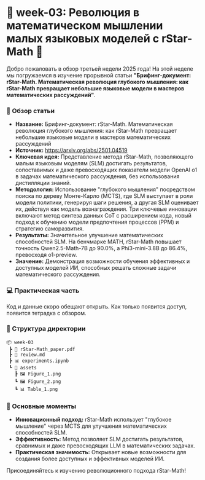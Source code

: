 # 🔬 week-03: Революция в математическом мышлении малых языковых моделей с rStar-Math 🔬

Добро пожаловать в обзор третьей недели 2025 года! На этой неделе мы погружаемся в изучение прорывной статьи **"Брифинг-документ: rStar-Math. Математическая революция глубокого мышления: как rStar-Math превращает небольшие языковые модели в мастеров математических рассуждений"**.

### 📑 Обзор статьи

- **Название:** Брифинг-документ: rStar-Math. Математическая революция глубокого мышления: как rStar-Math превращает небольшие языковые модели в мастеров математических рассуждений
- **Источник:** https://arxiv.org/abs/2501.04519
- **Ключевая идея:** Представление метода rStar-Math, позволяющего малым языковым моделям (SLM) достигать результатов, сопоставимых и даже превосходящих показатели модели OpenAI o1 в задачах математического рассуждения, без использования дистилляции знаний.
- **Методология:**  Использование "глубокого мышления" посредством поиска по дереву Монте-Карло (MCTS), где SLM выступает в роли модели политики, генерируя шаги решения, а другая SLM оценивает их, действуя как модель вознаграждения. Три ключевые инновации включают метод синтеза данных CoT с расширением кода, новый подход к обучению модели предпочтения процессов (PPM) и стратегию саморазвития.
- **Результаты:**  Значительное улучшение математических способностей SLM. На бенчмарке MATH, rStar-Math повышает точность Qwen2.5-Math-7B до 90.0%, а Phi3-mini-3.8B до 86.4%, превосходя o1-preview.
- **Значение:** Демонстрация возможности обучения эффективных и доступных моделей ИИ, способных решать сложные задачи математического рассуждения.

### 💻 Практическая часть

Код и данные скоро обещают открыть. Как только появится доступ, появится тетрадка с обзором.

### 📂 Структура директории

```
📦 week-03
 ┣ 📰 rStar-Math_paper.pdf
 ┣ 📑 review.md
 ┣ 📊 experiments.ipynb
 ┗ 📁 assets
   ┣ 🖼️ Figure_1.png
   ┗ 🖼️ Figure_2.png
   ┗ 📊 Table_1.png
```

### 🎯 Основные моменты

- **Инновационный подход:** rStar-Math использует "глубокое мышление" через MCTS для улучшения математических способностей SLM.
- **Эффективность:** Метод позволяет SLM достигать результатов, сравнимых и даже превосходящих LLM в математических задачах.
- **Практическая значимость:**  Открывает новые возможности для создания более доступных и эффективных моделей ИИ.

Присоединяйтесь к изучению революционного подхода rStar-Math!